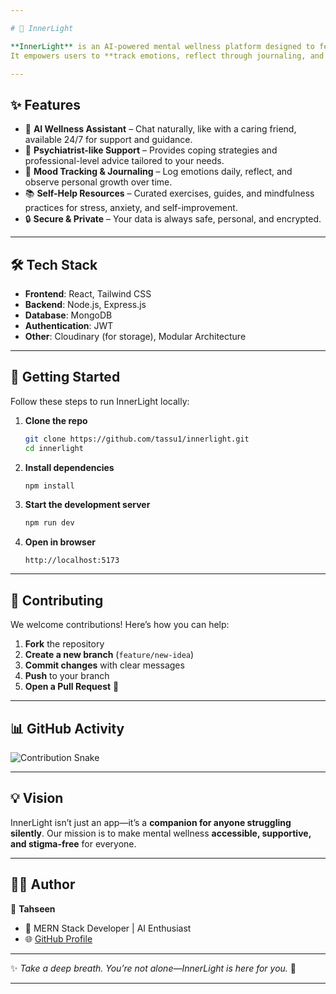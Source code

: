 ```yaml
---

# 🌟 InnerLight

**InnerLight** is an AI-powered mental wellness platform designed to feel like a supportive best friend while also offering psychiatrist-level guidance.
It empowers users to **track emotions, reflect through journaling, and access self-help resources**, creating a safe and stigma-free digital space for mental well-being.

---
```


## ✨ Features

* 🤖 **AI Wellness Assistant** – Chat naturally, like with a caring friend, available 24/7 for support and guidance.
* 🧠 **Psychiatrist-like Support** – Provides coping strategies and professional-level advice tailored to your needs.
* 📓 **Mood Tracking & Journaling** – Log emotions daily, reflect, and observe personal growth over time.
* 📚 **Self-Help Resources** – Curated exercises, guides, and mindfulness practices for stress, anxiety, and self-improvement.
* 🔒 **Secure & Private** – Your data is always safe, personal, and encrypted.

---

## 🛠️ Tech Stack

* **Frontend**: React, Tailwind CSS
* **Backend**: Node.js, Express.js
* **Database**: MongoDB
* **Authentication**: JWT
* **Other**: Cloudinary (for storage), Modular Architecture

---

## 🚀 Getting Started

Follow these steps to run InnerLight locally:

1. **Clone the repo**

   ```bash
   git clone https://github.com/tassu1/innerlight.git
   cd innerlight
   ```

2. **Install dependencies**

   ```bash
   npm install
   ```

3. **Start the development server**

   ```bash
   npm run dev
   ```

4. **Open in browser**

   ```
   http://localhost:5173
   ```


---

## 🤝 Contributing

We welcome contributions! Here’s how you can help:

1. **Fork** the repository
2. **Create a new branch** (`feature/new-idea`)
3. **Commit changes** with clear messages
4. **Push** to your branch
5. **Open a Pull Request** 🎉

---

## 📊 GitHub Activity

![Contribution Snake](https://github.com/tassu1/tassu1/blob/output/github-contribution-grid-snake.svg)

---

## 💡 Vision

InnerLight isn’t just an app—it’s a **companion for anyone struggling silently**.
Our mission is to make mental wellness **accessible, supportive, and stigma-free** for everyone.

---

## 🧑‍💻 Author

👤 **Tahseen**

* 💼 MERN Stack Developer | AI Enthusiast
* 🌐 [GitHub Profile](https://github.com/tassu1)

---

✨ *Take a deep breath. You’re not alone—InnerLight is here for you.* 💙

---
